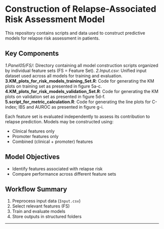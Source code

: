 # Construction of Relapse-Associated Risk Assessment Model

This repository contains scripts and data used to construct predictive models for relapse risk assessment in patients.

## Key Components

*1.Panel05/FS/*: Directory containing all model construction scripts organized by individual feature sets (FS = Feature Set).
*2.Input.csv*: Unified input dataset used across all models for training and evaluation.
**3.KM_plots_for_risk_models_training_Set.R**: Code for generating the KM plots on training set as presented in figure 5a-c.
**4.KM_plots_for_risk_models_validation_Set.R**: Code for generating the KM plots on validation set as presented in figure 5d-f.
**5.script_for_metric_calculation.R**: Code for generating the line plots for C-index; IBS and AUROC as presented in figure g-i.

Each feature set is evaluated independently to assess its contribution to relapse prediction. Models may be constructed using:
- Clinical features only
- Promoter features only
- Combined (clinical + promoter) features

##  Model Objectives

- Identify features associated with relapse risk
- Compare performance across different feature sets

##  Workflow Summary

1. Preprocess input data (`Input.csv`)
2. Select relevant features (FS)
3. Train and evaluate models
4. Store outputs in structured folders

---


